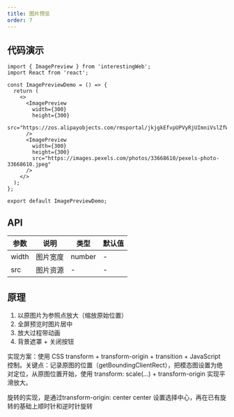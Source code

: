 ```yaml
---
title: 图片预览
order: 7
---
```


## 代码演示

```tsx
import { ImagePreview } from 'interestingWeb';
import React from 'react';

const ImagePreviewDemo = () => {
  return (
    <>
      <ImagePreview
        width={300}
        height={300}
        src="https://zos.alipayobjects.com/rmsportal/jkjgkEfvpUPVyRjUImniVslZfWPnJuuZ.png"
      />
      <ImagePreview
        width={300}
        height={300}
        src="https://images.pexels.com/photos/33668610/pexels-photo-33668610.jpeg"
      />
    </>
  );
};

export default ImagePreviewDemo;
```

## API

| 参数  | 说明     | 类型   | 默认值 |
| ----- | -------- | ------ | ------ |
| width | 图片宽度 | number | -      |
| src   | 图片资源 | -      | -      |

## 原理

1. 以原图片为参照点放大（缩放原始位置）
2. 全屏预览时图片居中
3. 放大过程带动画
4. 背景遮罩 + 关闭按钮

<p>
实现方案：使用 CSS transform + transform-origin + transition + JavaScript 控制。关键点：记录原图的位置（getBoundingClientRect），把模态图设置为绝对定位，从原图位置开始，使用 transform: scale(...) + transform-origin 实现平滑放大。
</p>

<p>旋转的实现，是通过transform-origin: center center 设置选择中心，再在已有旋转的基础上顺时针和逆时针旋转</p>
